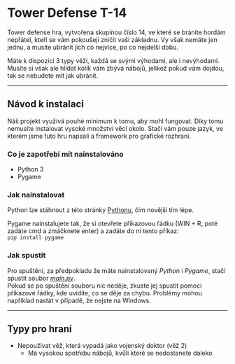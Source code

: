 # Tower Defense T-14

Tower defense hra, vytvořena skupinou číslo 14, ve které se bráníte hordám nepřátel, kteří se vám pokoušejí zničit vaši 
základnu. Vy však nemáte jen jednu, a musíte ubránit jich co nejvíce, po co nejdelší dobu.  

Máte k dispozici 3 typy věží, každá se svými výhodami, ale i nevýhodami. Musíte si však ale hlídat kolik vám zbývá 
nábojů, jelikož pokud vám dojdou, tak se nebudete mít jak ubránit.

---
## Návod k instalaci

Náš projekt využívá pouhé minimum k tomu, aby mohl fungovat. Díky tomu nemusíte instalovat vysoké množství věcí okolo.
Stačí vám pouze jazyk, ve kterém jsme tuto hru napsali a framework pro grafické rozhraní.

### Co je zapotřebí mít nainstalováno
- Python 3
- Pygame

### Jak nainstalovat
Python lze stáhnout z této stránky [Pythonu](https://python.org/downloads), čím novější tím lépe.

Pygame nainstalujete tak, že si otevřete příkazovou řádku (WIN + R, poté zadáte cmd a zmáčknete enter) a zadáte do ní 
tento příkaz:  
`pip install pygame`

### Jak spustit
Pro spuštění, za předpokladu že máte nainstalovaný *Python* i *Pygame*, stačí spustit soubor *[main.py](source/main.py)*.  
Pokud se po spuštění souboru nic neděje, zkuste jej spustit pomocí příkazové řádky, kde uvidíte, co se děje za chybu. 
Problémy mohou například nastát v případě, že nejste na Windows.

---

## Typy pro hraní

- Nepoužívat věž, která vypadá jako vojenský doktor (věž 2)
  - Má vysokou spotřebu nábojů, kvůli které se nedostanete daleko
